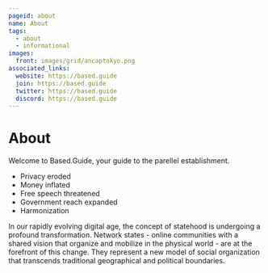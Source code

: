 ```yaml
---
pageid: about
name: About
tags:
  - about
  - informational
images:
  front: images/grid/ancaptokyo.png
associated_links:
  website: https://based.guide
  join: https://based.guide
  twitter: https://based.guide
  discord: https://based.guide
---
```


# About

Welcome to Based.Guide, your guide to the parellel establishment.


- Privacy eroded
- Money inflated
- Free speech threatened 
- Government reach expanded
- Harmonization


In our rapidly evolving digital age, the concept of statehood is undergoing a profound transformation. Network states - online communities with a shared vision that organize and mobilize in the physical world - are at the forefront of this change. They represent a new model of social organization that transcends traditional geographical and political boundaries.

